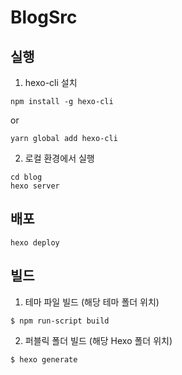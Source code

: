 # BlogSrc

## 실행

1. hexo-cli 설치
```
npm install -g hexo-cli
```
or
```
yarn global add hexo-cli
```

2. 로컬 환경에서 실행

```
cd blog
hexo server
```

## 배포
```
hexo deploy
```

## 빌드

1. 테마 파일 빌드 (해당 테마 폴더 위치)
```
$ npm run-script build
```

2. 퍼블릭 폴더 빌드 (해당 Hexo 폴더 위치)

```
$ hexo generate
```
